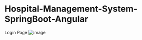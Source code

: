 # Hospital-Management-System-SpringBoot-Angular
Login Page
![image](https://github.com/user-attachments/assets/932d0df3-2d92-4c0d-882c-041eb37e4145)
